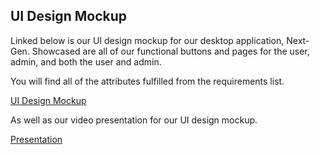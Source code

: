 ## UI Design Mockup
Linked below is our UI design mockup for our desktop application, Next-Gen. Showcased are all of our functional buttons and pages for the user, admin, and both the user and admin.

You will find all of the attributes fulfilled from the requirements list.

[UI Design Mockup](https://marvelapp.com/prototype/a1jcg45)

As well as our video presentation for our UI design mockup.

[Presentation](https://youtu.be/8PeQI3QkInE)
